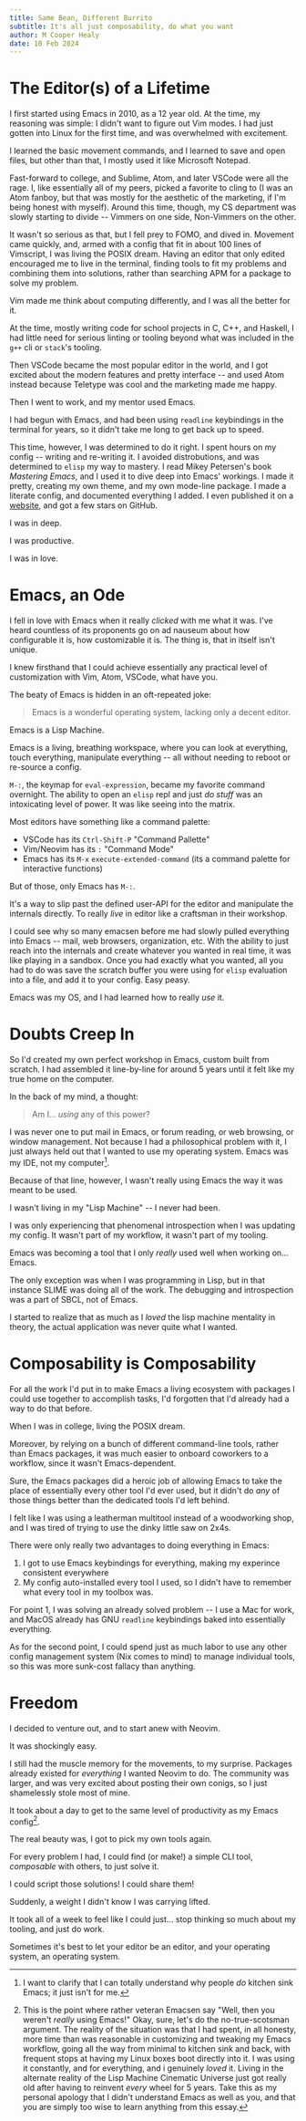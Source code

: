```yaml
---
title: Same Bean, Different Burrito
subtitle: It's all just composability, do what you want
author: M Cooper Healy
date: 10 Feb 2024
---
```


# The Editor(s) of a Lifetime

I first started using Emacs in 2010, as a 12 year old. At the time, my
reasoning was simple: I didn't want to figure out Vim modes. I had just
gotten into Linux for the first time, and was overwhelmed with excitement.

I learned the basic movement commands, and I learned to save and open files,
but other than that, I mostly used it like Microsoft Notepad.

Fast-forward to college, and Sublime, Atom, and later VSCode were all the rage.
I, like essentially all of my peers, picked a favorite to cling to
(I was an Atom fanboy, but that was mostly for the aesthetic of the marketing,
if I'm being honest with myself). Around this time, though, my CS department
was slowly starting to divide -- Vimmers on one side, Non-Vimmers on the other.

It wasn't so serious as that, but I fell prey to FOMO, and dived in.
Movement came quickly, and, armed with a config that fit in about 100 lines
of Vimscript, I was living the POSIX dream. Having an editor that only
edited encouraged me to live in the terminal, finding tools to fit my problems
and combining them into solutions, rather than searching APM for a package
to solve my problem.

Vim made me think about computing differently, and I was all the better for it.

At the time, mostly writing code for school projects in C, C++, and Haskell,
I had little need for serious linting or tooling beyond what was included
in the `g++` cli or `stack`'s tooling.

Then VSCode became the most popular editor in the world, and I got excited
about the modern features and pretty interface -- and used Atom instead
because Teletype was cool and the marketing made me happy.

Then I went to work, and my mentor used Emacs.

I had begun with Emacs, and had been using `readline` keybindings in the
terminal for years, so it didn't take me long to get back up to speed.

This time, however, I was determined to do it right.
I spent hours on my config -- writing and re-writing it.
I avoided distrobutions, and was determined to `elisp` my way to mastery.
I read Mikey Petersen's book _Mastering Emacs_, and I used it to dive deep
into Emacs' workings.
I made it pretty, creating my own theme, and my own
mode-line package.
I made a literate config, and documented everything I added.
I even published it on a [website](https://starmacs.isomatter-labs.com),
and got a few stars on GitHub.

I was in deep.

I was productive.

I was in love.

# Emacs, an Ode

I fell in love with Emacs when it really _clicked_ with me what it was.
I've heard countless of its proponents go on ad nauseum about how configurable
it is, how customizable it is.
The thing is, that in itself isn't unique.

I knew firsthand that I could achieve essentially any practical level of
customization with Vim, Atom, VSCode, what have you.

The beaty of Emacs is hidden in an oft-repeated joke:

> Emacs is a wonderful operating system, lacking only a decent editor.

Emacs is a Lisp Machine.

Emacs is a living, breathing workspace, where you can look at everything,
touch everything,
manipulate everything -- all without needing to reboot or re-source a config.

`M-:`, the keymap for  `eval-expression`, became my favorite command overnight.
The ability to open an `elisp` repl and just _do stuff_ was an intoxicating
level of power. It was like seeing into the matrix.

Most editors have something like a command palette:

- VSCode has its `Ctrl-Shift-P` "Command Pallette"
- Vim/Neovim has its `:` "Command Mode"
- Emacs has its `M-x` `execute-extended-command` (its a command palette for interactive functions)

But of those, only Emacs has `M-:`.

It's a way to slip past the defined user-API for the editor and manipulate the
internals directly. To really _live_ in editor like a craftsman in their
workshop.

I could see why so many emacsen before me had slowly pulled everything into
Emacs -- mail, web browsers, organization, etc. With the ability to just reach
into the internals and create whatever you wanted in real time, it was like
playing in a sandbox. Once you had exactly what you wanted, all you had to do
was save the scratch buffer you were using for `elisp` evaluation into a file,
and add it to your config. Easy peasy.

Emacs was my OS, and I had learned how to really _use_ it.

# Doubts Creep In

So I'd created my own perfect workshop in Emacs, custom built from scratch.
I had assembled it line-by-line for around 5 years until it felt like my
true home on the computer.

In the back of my mind, a thought:

> Am I... _using_ any of this power?

I was never one to put mail in Emacs,
or forum reading,
or web browsing,
or window management.
Not because I had a philosophical problem with it, I just always held out
that I wanted to use my operating system. Emacs was my IDE, not my computer[^1].

Because of that line, however, I wasn't really using Emacs the way it was
meant to be used.

I wasn't living in my "Lisp Machine" -- I never had been.

I was only experiencing that phenomenal introspection when I was updating my
config. It wasn't part of my workflow, it wasn't part of my tooling.

Emacs was becoming a tool that I only _really_ used well when working on...
Emacs.

The only exception was when I was programming in Lisp, but in that instance
SLIME was doing all of the work. The debugging and introspection was a part
of SBCL, not of Emacs.

I started to realize that as much as I _loved_ the lisp machine mentality in
theory, the actual application was never quite what I wanted.

# Composability is Composability

For all the work I'd put in to make Emacs a living ecosystem with packages
I could use together to accomplish tasks, I'd forgotten that I'd already had
a way to do that before.

When I was in college, living the POSIX dream.

Moreover, by relying on a bunch of different command-line tools, rather than
Emacs packages, it was much easier to onboard coworkers to a workflow, since
it wasn't Emacs-dependent.

Sure, the Emacs packages did a heroic job of allowing Emacs to take the place
of essentially every other tool I'd ever used, but it didn't do _any_ of those
things better than the dedicated tools I'd left behind.

I felt like I was using a leatherman multitool instead of a woodworking shop,
and I was tired of trying to use the dinky little saw on 2x4s.

There were only really two advantages to doing everything in Emacs:

1. I got to use Emacs keybindings for everything, making my experince consistent everywhere
2. My config auto-installed every tool I used, so I didn't have to remember what every tool in my toolbox was.

For point 1, I was solving an already solved problem -- I use a Mac for work,
and MacOS already has GNU `readline` keybindings baked into essentially
everything.

As for the second point, I could spend just as much labor to use any other
config management system (Nix comes to mind) to manage individual tools, so
this was more sunk-cost fallacy than anything.

# Freedom

I decided to venture out, and to start anew with Neovim.

It was shockingly easy.

I still had the muscle memory for the movements, to my surprise.
Packages already existed for _everything_ I wanted Neovim to do.
The community was larger, and was very excited about posting their own conigs,
so I just shamelessly stole most of mine.

It took about a day to get to the same level of productivity as my
Emacs config[^2].

The real beauty was, I got to pick my own tools again.

For every problem I had, I could find (or make!) a simple CLI tool,
_composable_ with others, to just solve it.

I could script those solutions! I could share them!

Suddenly, a weight I didn't know I was carrying lifted.

It took all of a week to feel like I could just... stop thinking so much about
my tooling, and just do work.

Sometimes it's best to let your editor be an editor,
and your operating system, an operating system.

[^1]: I want to clarify that I can totally understand why people _do_ kitchen sink Emacs; it just isn't for me.
[^2]: This is the point where rather veteran Emacsen say
    "Well, then you weren't _really_ using Emacs!" Okay, sure, let's do the
    no-true-scotsman argument. The reality of the situation was that I had spent,
    in all honesty, more time than was reasonable in customizing and tweaking
    my Emacs workflow, going all the way from minimal to kitchen sink and back,
    with frequent stops at having my Linux boxes boot directly into it.
    I was using it constantly, and for everything, and i genuinely _loved_ it.
    Living in the alternate reality of the Lisp Machine Cinematic Universe just
    got really old after having to reinvent _every_ wheel for 5 years. Take
    this as my personal apology that I didn't understand Emacs as well as you,
    and that you are simply too wise to learn anything from this essay.

